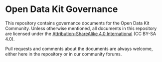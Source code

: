 # Open Data Kit Governance

This repository contains governance documents for the Open Data Kit Community. Unless otherwise mentioned, all documents in this repository are licensed under the [Attribution-ShareAlike 4.0 International](https://creativecommons.org/licenses/by-sa/4.0/) (CC BY-SA 4.0).
 
Pull requests and comments about the documents are always welcome, either here in the repository or in our community forums.
